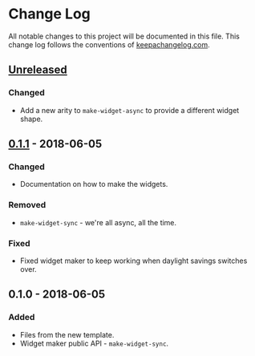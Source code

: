 # Change Log
All notable changes to this project will be documented in this file. This change log follows the conventions of [keepachangelog.com](http://keepachangelog.com/).

## [Unreleased]
### Changed
- Add a new arity to `make-widget-async` to provide a different widget shape.

## [0.1.1] - 2018-06-05
### Changed
- Documentation on how to make the widgets.

### Removed
- `make-widget-sync` - we're all async, all the time.

### Fixed
- Fixed widget maker to keep working when daylight savings switches over.

## 0.1.0 - 2018-06-05
### Added
- Files from the new template.
- Widget maker public API - `make-widget-sync`.

[Unreleased]: https://github.com/your-name/kinesis-to-bigquery/compare/0.1.1...HEAD
[0.1.1]: https://github.com/your-name/kinesis-to-bigquery/compare/0.1.0...0.1.1
